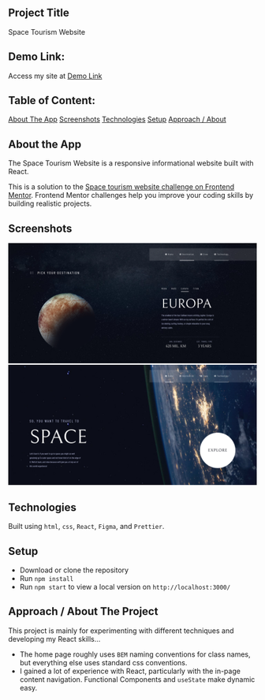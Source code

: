 ## Project Title

Space Tourism Website

## Demo Link:

Access my site at [Demo Link](#)

## Table of Content: 

[About The App](#about-the-app)
[Screenshots](#screenshots)
[Technologies](#technologies)
[Setup](#setup)
[Approach / About](#approach-/-about-the-project)

## About the App

The Space Tourism Website is a responsive informational website built with React. 

This is a solution to the [Space tourism website challenge on Frontend Mentor](https://www.frontendmentor.io/challenges/space-tourism-multipage-website-gRWj1URZ3). Frontend Mentor challenges help you improve your coding skills by building realistic projects. 


## Screenshots

![Desktop Home Page](screenshots/screenshot-home.png)
![Desktop Destinations Page](screenshots/screenshot-destination.png)


## Technologies

Built using `html`, `css`, `React`, `Figma`, and `Prettier`.


## Setup

- Download or clone the repository
- Run `npm install`
- Run `npm start` to view a local version on `http://localhost:3000/`

## Approach / About The Project

This project is mainly for experimenting with different techniques and developing my React skills...

- The home page roughly uses `BEM` naming conventions for class names, but everything else uses standard css conventions.
- I gained a lot of experience with React, particularly with the in-page content navigation. Functional Components and `useState` make dynamic easy.
